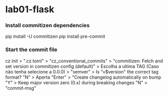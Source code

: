 # lab01-flask

### Install commitizen dependencies
pip install -U commitizen
pip install pre-commit


### Start the commit file
cz init
    > ".cz.toml"
    > "cz_conventional_commits"
    > "commitizen: Fetch and set version in commitizen config (default)"
    > Escolha a ultima TAG (Caso não tenha selecione a 0.0.0)
    > "semver"
    > Is "v$version" the correct tag format? "N"
    > Aperta "Enter"
    > "Create changelog automatically on bump "Y"
    > Keep major version zero (0.x) during breaking changes "N"
    > "commit-msg"